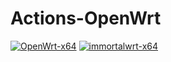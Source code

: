 # Actions-OpenWrt
[![OpenWrt-x64](https://github.com/github-xihe/Action-Openwrt/workflows/OpenWrt-x64/badge.svg?branch=master)](https://github.com/github-xihe/Action-Openwrt/actions/workflows/OpenWrt-x64.yml)
[![immortalwrt-x64](https://github.com/github-xihe/Action-Openwrt/workflows/immortalwrt-x64/badge.svg?branch=master)](https://github.com/github-xihe/Action-Openwrt/actions/workflows/immortalwrt-x64.yml)
